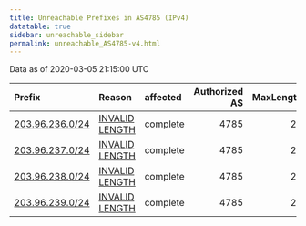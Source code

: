 ```yaml
---
title: Unreachable Prefixes in AS4785 (IPv4)
datatable: true
sidebar: unreachable_sidebar
permalink: unreachable_AS4785-v4.html
---
```


Data as of 2020-03-05 21:15:00 UTC


<div class="datatable-begin"></div>

| Prefix                                                   | Reason                                                                                                   | affected   |   Authorized AS |   MaxLength | Anchor                                       |   unreachable /24s |
|:---------------------------------------------------------|:---------------------------------------------------------------------------------------------------------|:-----------|----------------:|------------:|:---------------------------------------------|-------------------:|
| [203.96.236.0/24](https://stat.ripe.net/203.96.236.0/24) | [INVALID LENGTH](https://rpki-validator.ripe.net/announcement-preview?asn=AS4785&prefix=203.96.236.0/24) | complete   |            4785 |          22 | [APNIC](unreachable_APNIC_RPKI_Root-v4.html) |                  1 |
| [203.96.237.0/24](https://stat.ripe.net/203.96.237.0/24) | [INVALID LENGTH](https://rpki-validator.ripe.net/announcement-preview?asn=AS4785&prefix=203.96.237.0/24) | complete   |            4785 |          22 | [APNIC](unreachable_APNIC_RPKI_Root-v4.html) |                  1 |
| [203.96.238.0/24](https://stat.ripe.net/203.96.238.0/24) | [INVALID LENGTH](https://rpki-validator.ripe.net/announcement-preview?asn=AS4785&prefix=203.96.238.0/24) | complete   |            4785 |          22 | [APNIC](unreachable_APNIC_RPKI_Root-v4.html) |                  1 |
| [203.96.239.0/24](https://stat.ripe.net/203.96.239.0/24) | [INVALID LENGTH](https://rpki-validator.ripe.net/announcement-preview?asn=AS4785&prefix=203.96.239.0/24) | complete   |            4785 |          22 | [APNIC](unreachable_APNIC_RPKI_Root-v4.html) |                  1 |

<div class="datatable-end"></div>